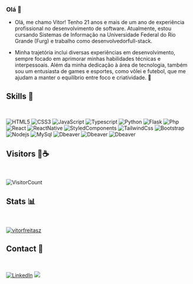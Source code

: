 ### Olá 👋


- Olá, me chamo Vitor! Tenho 21 anos e mais de um ano de experiência profissional no desenvolvimento de software. Atualmente, estou cursando Sistemas de Informação na Universidade Federal do Rio Grande (Furg) e trabalho como desenvolvedorfull-stack.

- Minha trajetória inclui diversas experiências em desenvolvimento, sempre focado em aprimorar minhas habilidades técnicas e interpessoais. Além da minha dedicação à área de tecnologia, também sou um entusiasta de games e esportes, como vôlei e futebol, que me ajudam a manter o equilíbrio entre foco e criatividade. 🧠

##  Skills 🦾

<br>


![HTML5](https://img.shields.io/badge/HTML5%20-%23E34F26.svg?style=for-the-badge&logo=html5&logoColor=white)
![CSS3](https://img.shields.io/badge/CSS3-1572B6?style=for-the-badge&logo=css3&logoColor=white)
![JavaScript](https://img.shields.io/badge/JavaScript-323330?style=for-the-badge&logo=javascript&logoColor=F7DF1E)
![Typescript](https://img.shields.io/badge/Typescript-323330?style=for-the-badge&logo=typescript&logoColor=blue)
![Python](https://img.shields.io/badge/Python-14354C?style=for-the-badge&logo=python&logoColor=yellow)
![Flask](https://img.shields.io/badge/Flask-323330?style=for-the-badge&logo=flask&logoColor=black)
![Php](https://img.shields.io/badge/Php-323330?style=for-the-badge&logo=php&logoColor=blue)
![React](https://img.shields.io/badge/React-20232A?style=for-the-badge&logo=react&logoColor=61DAFB)
![ReactNative](https://img.shields.io/badge/React_Native-4bb9d6?style=for-the-badge&logo=react&logoColor=20232A)
![StyledComponents](https://img.shields.io/badge/Styled_Components-5c4757?style=for-the-badge&logo=styled-components&logoColor=white)
![TailwindCss](https://img.shields.io/badge/TailwindCss-blue?style=for-the-badge&logo=tailwindcss&logoColor=white)
![Bootstrap](https://img.shields.io/badge/Bootstrap-563D7C?style=for-the-badge&logo=bootstrap&logoColor=white)
![Nodejs](https://img.shields.io/badge/Node.Js-323330?style=for-the-badge&logo=node.js&logoColor=green)
![MySql](https://img.shields.io/badge/MySql-1b1f45?style=for-the-badge&logo=mysql&logoColor=orange)
![Dbeaver](https://img.shields.io/badge/Dbeaver-261b15?style=for-the-badge&logo=dbeaver&logoColor=orange)
![Dbeaver](https://img.shields.io/badge/Axios-f3f3f3?style=for-the-badge&logo=axios&logoColor=purple)
![Dbeaver](https://img.shields.io/badge/Express-20232A?style=for-the-badge&logo=express&logoColor=white)



## Visitors 👋☕

<br>

![VisitorCount](https://profile-counter.glitch.me/{vitorfreitasz}/count.svg)


## Stats 📊

<br>
    
[![vitorfreitasz](https://github-readme-stats.vercel.app/api/top-langs/?username=vitorfreitasz&hide=html&layout=compact&theme=chartreuse-dark)](https://github.com/anuraghazra/github-readme-stats)


## Contact 💼

<br>

[![LinkedIn](https://img.shields.io/badge/linkedin-%230077B5.svg?&style=for-the-badge&logo=linkedin&logoColor=white)](https://www.linkedin.com/in/vitor-freitas-51a4b723b/)
<a href = "mailto:vitorfreitas.furg@gmail.com"><img src="https://img.shields.io/badge/-Gmail-962408?style=for-the-badge&logo=gmail&logoColor=white" target="_blank"></a>

<br>
